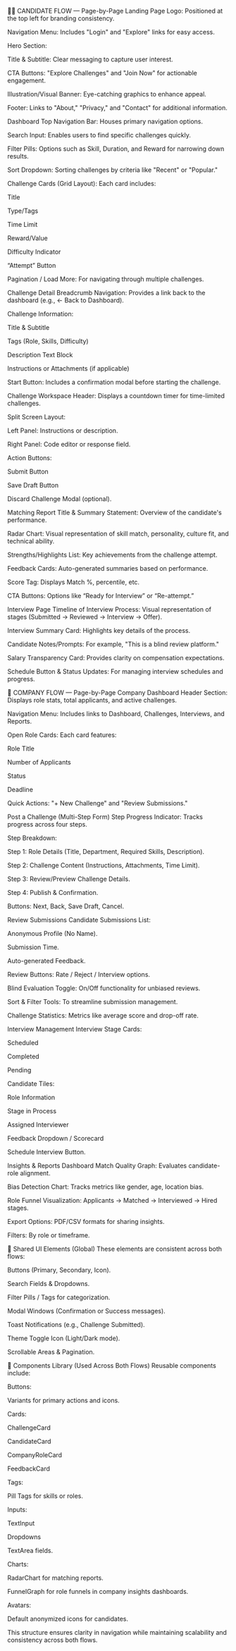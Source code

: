 🧑‍💻 CANDIDATE FLOW — Page-by-Page
Landing Page
Logo: Positioned at the top left for branding consistency.

Navigation Menu: Includes "Login" and "Explore" links for easy access.

Hero Section:

Title & Subtitle: Clear messaging to capture user interest.

CTA Buttons: "Explore Challenges" and "Join Now" for actionable engagement.

Illustration/Visual Banner: Eye-catching graphics to enhance appeal.

Footer: Links to "About," "Privacy," and "Contact" for additional information.

Dashboard
Top Navigation Bar: Houses primary navigation options.

Search Input: Enables users to find specific challenges quickly.

Filter Pills: Options such as Skill, Duration, and Reward for narrowing down results.

Sort Dropdown: Sorting challenges by criteria like "Recent" or "Popular."

Challenge Cards (Grid Layout): Each card includes:

Title

Type/Tags

Time Limit

Reward/Value

Difficulty Indicator

“Attempt” Button

Pagination / Load More: For navigating through multiple challenges.

Challenge Detail
Breadcrumb Navigation: Provides a link back to the dashboard (e.g., ← Back to Dashboard).

Challenge Information:

Title & Subtitle

Tags (Role, Skills, Difficulty)

Description Text Block

Instructions or Attachments (if applicable)

Start Button: Includes a confirmation modal before starting the challenge.

Challenge Workspace
Header: Displays a countdown timer for time-limited challenges.

Split Screen Layout:

Left Panel: Instructions or description.

Right Panel: Code editor or response field.

Action Buttons:

Submit Button

Save Draft Button

Discard Challenge Modal (optional).

Matching Report
Title & Summary Statement: Overview of the candidate's performance.

Radar Chart: Visual representation of skill match, personality, culture fit, and technical ability.

Strengths/Highlights List: Key achievements from the challenge attempt.

Feedback Cards: Auto-generated summaries based on performance.

Score Tag: Displays Match %, percentile, etc.

CTA Buttons: Options like “Ready for Interview” or “Re-attempt.”

Interview Page
Timeline of Interview Process: Visual representation of stages (Submitted → Reviewed → Interview → Offer).

Interview Summary Card: Highlights key details of the process.

Candidate Notes/Prompts: For example, "This is a blind review platform."

Salary Transparency Card: Provides clarity on compensation expectations.

Schedule Button & Status Updates: For managing interview schedules and progress.

🏢 COMPANY FLOW — Page-by-Page
Company Dashboard
Header Section: Displays role stats, total applicants, and active challenges.

Navigation Menu: Includes links to Dashboard, Challenges, Interviews, and Reports.

Open Role Cards: Each card features:

Role Title

Number of Applicants

Status

Deadline

Quick Actions: "+ New Challenge" and "Review Submissions."

Post a Challenge (Multi-Step Form)
Step Progress Indicator: Tracks progress across four steps.

Step Breakdown:

Step 1: Role Details (Title, Department, Required Skills, Description).

Step 2: Challenge Content (Instructions, Attachments, Time Limit).

Step 3: Review/Preview Challenge Details.

Step 4: Publish & Confirmation.

Buttons: Next, Back, Save Draft, Cancel.

Review Submissions
Candidate Submissions List:

Anonymous Profile (No Name).

Submission Time.

Auto-generated Feedback.

Review Buttons: Rate / Reject / Interview options.

Blind Evaluation Toggle: On/Off functionality for unbiased reviews.

Sort & Filter Tools: To streamline submission management.

Challenge Statistics: Metrics like average score and drop-off rate.

Interview Management
Interview Stage Cards:

Scheduled

Completed

Pending

Candidate Tiles:

Role Information

Stage in Process

Assigned Interviewer

Feedback Dropdown / Scorecard

Schedule Interview Button.

Insights & Reports Dashboard
Match Quality Graph: Evaluates candidate-role alignment.

Bias Detection Chart: Tracks metrics like gender, age, location bias.

Role Funnel Visualization: Applicants → Matched → Interviewed → Hired stages.

Export Options: PDF/CSV formats for sharing insights.

Filters: By role or timeframe.

🎨 Shared UI Elements (Global)
These elements are consistent across both flows:

Buttons (Primary, Secondary, Icon).

Search Fields & Dropdowns.

Filter Pills / Tags for categorization.

Modal Windows (Confirmation or Success messages).

Toast Notifications (e.g., Challenge Submitted).

Theme Toggle Icon (Light/Dark mode).

Scrollable Areas & Pagination.

🧱 Components Library (Used Across Both Flows)
Reusable components include:

Buttons:

Variants for primary actions and icons.

Cards:

ChallengeCard

CandidateCard

CompanyRoleCard

FeedbackCard

Tags:

Pill Tags for skills or roles.

Inputs:

TextInput

Dropdowns

TextArea fields.

Charts:

RadarChart for matching reports.

FunnelGraph for role funnels in company insights dashboards.

Avatars:

Default anonymized icons for candidates.

This structure ensures clarity in navigation while maintaining scalability and consistency across both flows.
